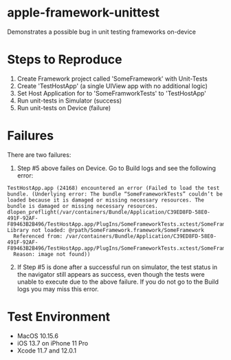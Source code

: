 # apple-framework-unittest
Demonstrates a possible bug in unit testing frameworks on-device

# Steps to Reproduce

1. Create Framework project called 'SomeFramework' with Unit-Tests
2. Create 'TestHostApp' (a single UIView app with no additional logic)
3. Set Host Application for to 'SomeFramworkTests' to 'TestHostApp'
4. Run unit-tests in Simulator (success)
5. Run unit-tests on Device (failure)

# Failures

There are two failures:

1. Step #5 above failes on Device.  Go to Build logs and see the following error:

```
TestHostApp.app (24168) encountered an error (Failed to load the test bundle. (Underlying error: The bundle “SomeFrameworkTests” couldn’t be loaded because it is damaged or missing necessary resources. The bundle is damaged or missing necessary resources. dlopen_preflight(/var/containers/Bundle/Application/C39ED8FD-58E0-491F-92AF-F89463B2B496/TestHostApp.app/PlugIns/SomeFrameworkTests.xctest/SomeFrameworkTests): Library not loaded: @rpath/SomeFramework.framework/SomeFramework
  Referenced from: /var/containers/Bundle/Application/C39ED8FD-58E0-491F-92AF-F89463B2B496/TestHostApp.app/PlugIns/SomeFrameworkTests.xctest/SomeFrameworkTests
  Reason: image not found))
```

2. If Step #5 is done after a successful run on simulator, the test status in the navigator still appears as success, even though the tests were unable to execute due to the above failure.  If you do not go to the Build logs you may miss this error.


# Test Environment

- MacOS 10.15.6
- iOS 13.7 on iPhone 11 Pro
- Xcode 11.7 and 12.0.1

